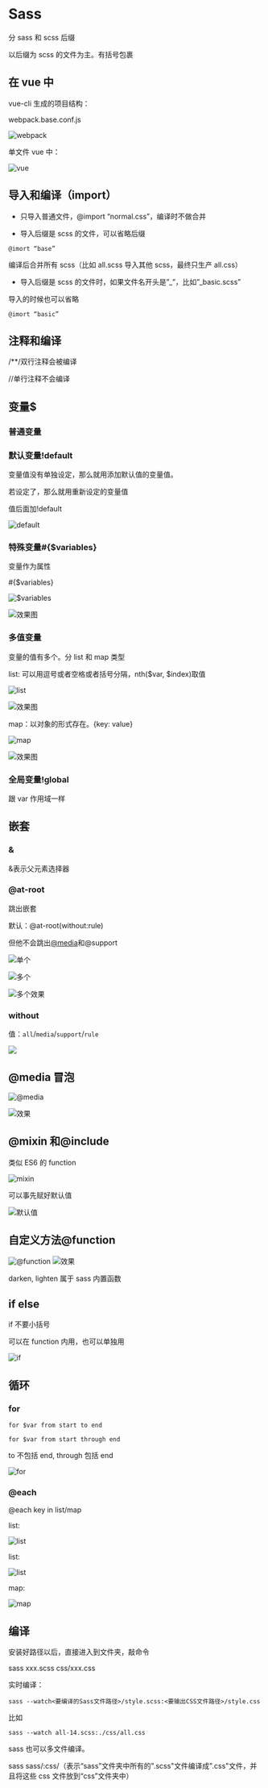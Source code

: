 # Sass

分 sass 和 scss 后缀

以后缀为 scss 的文件为主。有括号包裹

## 在 vue 中

vue-cli 生成的项目结构：

webpack.base.conf.js

![webpack](../images/267f103fa9ee81a78f17bdb7c33dccfd.png)

单文件 vue 中：

![vue](../images/7d5a005f0ccac065b9f3cbc52d4a34c9.png)

## 导入和编译（import）

- 只导入普通文件，\@import “normal.css”，编译时不做合并

- 导入后缀是 scss 的文件，可以省略后缀

`@imort “base”`

编译后合并所有 scss（比如 all.scss 导入其他 scss，最终只生产 all.css）

- 导入后缀是 scss 的文件时，如果文件名开头是”\_”，比如”\_basic.scss”

导入的时候也可以省略

`@imort “basic”`

## 注释和编译

/\*\*/双行注释会被编译

//单行注释不会编译

## 变量\$

### 普通变量

### 默认变量!default

变量值没有单独设定，那么就用添加默认值的变量值。

若设定了，那么就用重新设定的变量值

值后面加!default

![default](../images/b58fac5ed68d19606a2cd149a2bb4367.png)

### 特殊变量#{\$variables}

变量作为属性

\#{\$variables}

![$variables](../images/794df2086d04ef6a5652f968f8dc7cd6.png)

![效果图](../images/b9c55c2d074b4ece3b479740feff374e.png)

### 多值变量

变量的值有多个。分 list 和 map 类型

list: 可以用逗号或者空格或者括号分隔，nth(\$var, \$index)取值

![list](../images/effd9c918e8090f17bc31d279ab8e89e.png)

![效果图](../images/47640dbc477b0299fa66603b778402f3.png)

map：以对象的形式存在。{key: value}

![map](../images/e1386824ddc88e1aeea55b1c5fba865a.png)

![效果图](../images/fdea804b2ab8b9bba793fd109566cd9a.png)

### 全局变量!global

跟 var 作用域一样

## 嵌套

### &

&表示父元素选择器

### @at-root

跳出嵌套

默认：\@at-root(without:rule)

但他不会跳出[\@media](#media冒泡)和\@support

![单个](../images/108ca064a8f7889c7f72107ca817e688.png)

![多个](../images/8b8db2f9a3b502327f36d0af205fc5c2.png)

![多个效果](../images/a111854d75f11b6d2eecdab9109905bd.png)

### without

值：`all`/`media`/`support`/`rule`

![](../images/14748f5eccaac31401920ef46c9a5268.png)

## @media 冒泡

![@media](../images/e21e71e7c4008c9073b6a115455e5b0e.png)

![效果](../images/89599450e8099c918afec7240d295f53.png)

## @mixin 和@include

类似 ES6 的 function

![mixin](../images/f25ee35b3ac992a4166281a18b5c4277.png)

可以事先赋好默认值

![默认值](../images/b134776748de2fa711075588a2985e48.png)

## 自定义方法@function

![@function](../images/76c027914eb0e1b1fd9c6db4f065e5ae.png)
![效果](../images/62e4dcbd257b5af7ac45f372ab869e4f.png)

darken, lighten 属于 sass 内置函数

## if else

if 不要小括号

可以在 function 内用，也可以单独用

![if](../images/13e852184f53c8cfc8eb2e84f89788af.png)

## 循环

### for

`for $var from start to end`

`for $var from start through end`

to 不包括 end, through 包括 end

![for](../images/7f1ab396097f4041c9b46bbdb8a3bf78.png)

### @each

\@each key in list/map

list:

![list](../images/b5beaca5125aff8138020b52c10e3d78.png)

list:

![list](../images/c4435eeba4eae64600d62a14064bcdbc.png)

map:

![map](../images/94557d126c20a9647d75c694b1878260.png)

## 编译

安装好路径以后，直接进入到文件夹，敲命令

sass xxx.scss css/xxx.css

实时编译：

`sass --watch<要编译的Sass文件路径>/style.scss:<要输出CSS文件路径>/style.css`

比如

`sass --watch all-14.scss:./css/all.css`

sass 也可以多文件编译。

sass
sass/:css/（表示“sass”文件夹中所有的".scss"文件编译成".css"文件，并且将这些 css 文件放到“css”文件夹中）
